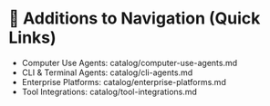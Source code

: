 # 🔗 Additions to Navigation (Quick Links)

- Computer Use Agents: catalog/computer-use-agents.md
- CLI & Terminal Agents: catalog/cli-agents.md
- Enterprise Platforms: catalog/enterprise-platforms.md
- Tool Integrations: catalog/tool-integrations.md
